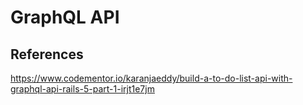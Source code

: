 # GraphQL API

## References
https://www.codementor.io/karanjaeddy/build-a-to-do-list-api-with-graphql-api-rails-5-part-1-irjt1e7jm
